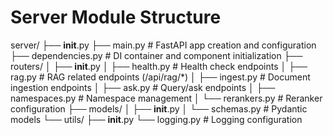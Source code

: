 # Server Module Structure

server/
├── __init__.py
├── main.py           # FastAPI app creation and configuration
├── dependencies.py   # DI container and component initialization
├── routers/
│   ├── __init__.py
│   ├── health.py    # Health check endpoints
│   ├── rag.py       # RAG related endpoints (/api/rag/*)
│   ├── ingest.py    # Document ingestion endpoints
│   ├── ask.py       # Query/ask endpoints
│   ├── namespaces.py # Namespace management
│   └── rerankers.py  # Reranker configuration
├── models/
│   ├── __init__.py
│   └── schemas.py    # Pydantic models
└── utils/
    ├── __init__.py
    └── logging.py    # Logging configuration
